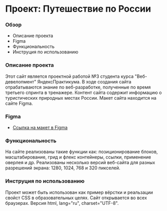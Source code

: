 # Проект: Путешествие по России

### Обзор
* Описание проекта
* Figma
* Функциональность
* Инструция по использованию

### Описание проекта
Этот сайт является проектной работой №3 студента курса "Веб-девелопмент" ЯндексПрактикума. В ходе создания сайта отрабатываются знание по веб-разработке, полученные по время третьего спринта в тренажере. Контент сайта содержит информацию о туристических природных местах России. Макет сайта находится на сайте Figma.


### Figma

* [Ссылка на макет в Figma](https://www.figma.com/file/5S2WSbEFL6awjVWJ0NWL8Q/Sprint-3_-Russia-_-desktop-mobile?node-id=28503%3A0)

### Функциональность
На сайте реализованы такие функции как: позиционирование блоков, масштабирование, грид и флекс контейнеры, ссылки, применение оверлея и др. Реализованы несколько версий веб-сайта для разных разрешений экрана: 1280, 1024, 768 и 320 пикселей.

### Инструция по использованию
Проект может быть использован как пример вёрстки и реальзации свойст CSS в образовательных целях.
Сайт открывается во всех браузерах. Версия html, lang="ru", charset="UTF-8".
